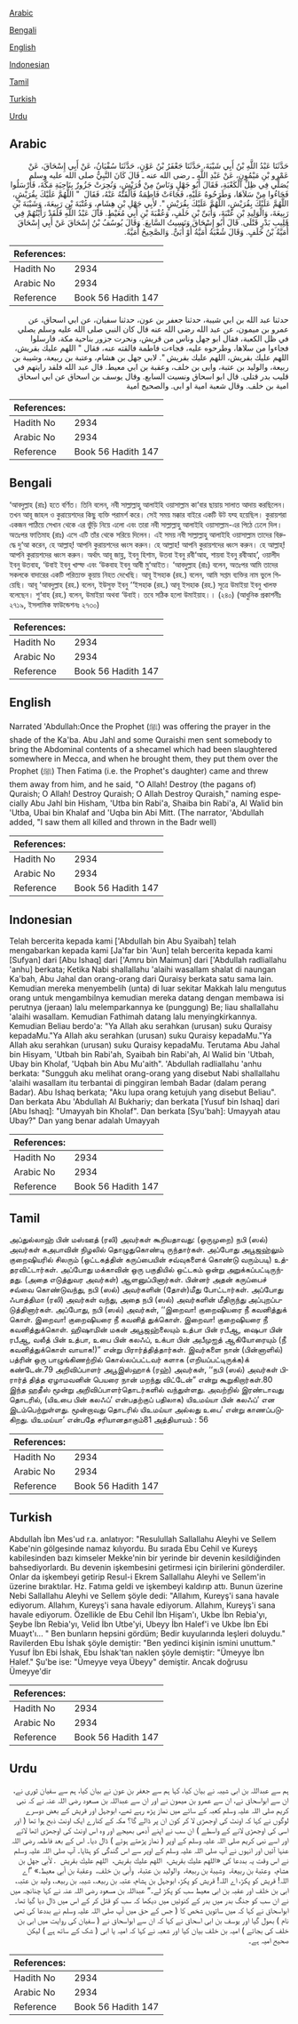 [Arabic](#arabic)

[Bengali](#bengali)

[English](#english)

[Indonesian](#indonesian)

[Tamil](#tamil)

[Turkish](#turkish)

[Urdu](#urdu)

## Arabic


<div dir="rtl" lang="ar" style={{fontSize:'larger',backgroundColor:'#f8f9fa',padding:20}}>
حَدَّثَنَا عَبْدُ اللَّهِ بْنُ أَبِي شَيْبَةَ، حَدَّثَنَا جَعْفَرُ بْنُ عَوْنٍ، حَدَّثَنَا سُفْيَانُ، عَنْ أَبِي إِسْحَاقَ، عَنْ عَمْرِو بْنِ مَيْمُونٍ، عَنْ عَبْدِ اللَّهِ ـ رضى الله عنه ـ قَالَ كَانَ النَّبِيُّ صلى الله عليه وسلم يُصَلِّي فِي ظِلِّ الْكَعْبَةِ، فَقَالَ أَبُو جَهْلٍ وَنَاسٌ مِنْ قُرَيْشٍ، وَنُحِرَتْ جَزُورٌ بِنَاحِيَةِ مَكَّةَ، فَأَرْسَلُوا فَجَاءُوا مِنْ سَلاَهَا، وَطَرَحُوهُ عَلَيْهِ، فَجَاءَتْ فَاطِمَةُ فَأَلْقَتْهُ عَنْهُ، فَقَالَ ‏ "‏ اللَّهُمَّ عَلَيْكَ بِقُرَيْشٍ، اللَّهُمَّ عَلَيْكَ بِقُرَيْشٍ، اللَّهُمَّ عَلَيْكَ بِقُرَيْشٍ ‏"‏‏.‏ لأَبِي جَهْلِ بْنِ هِشَامٍ، وَعُتْبَةَ بْنِ رَبِيعَةَ، وَشَيْبَةَ بْنِ رَبِيعَةَ، وَالْوَلِيدِ بْنِ عُتْبَةَ، وَأُبَىِّ بْنِ خَلَفٍ، وَعُقْبَةَ بْنِ أَبِي مُعَيْطٍ‏.‏ قَالَ عَبْدُ اللَّهِ فَلَقَدْ رَأَيْتُهُمْ فِي قَلِيبِ بَدْرٍ قَتْلَى‏.‏ قَالَ أَبُو إِسْحَاقَ وَنَسِيتُ السَّابِعَ‏.‏ وَقَالَ يُوسُفُ بْنُ إِسْحَاقَ عَنْ أَبِي إِسْحَاقَ أُمَيَّةُ بْنُ خَلَفٍ‏.‏ وَقَالَ شُعْبَةُ أُمَيَّةُ أَوْ أُبَىٌّ‏.‏ وَالصَّحِيحُ أُمَيَّةُ‏.‏
</div>
<div style={{backgroundColor:'#f8f9fa',padding:20, marginBottom: 10}}><table> <thead> <tr> <th>References:</th> <th></th> </tr> </thead> <tbody><tr><td>Hadith No</td><td>2934</td></tr><tr><td>Arabic No</td><td>2934</td></tr><tr><td>Reference</td><td>Book 56 Hadith 147</td></tr></tbody></table></div>


<div dir="rtl" lang="ar" style={{fontSize:'larger',backgroundColor:'#f8f9fa',padding:20}}>
حدثنا عبد الله بن ابي شيبة، حدثنا جعفر بن عون، حدثنا سفيان، عن ابي اسحاق، عن عمرو بن ميمون، عن عبد الله رضى الله عنه قال كان النبي صلى الله عليه وسلم يصلي في ظل الكعبة، فقال ابو جهل وناس من قريش، ونحرت جزور بناحية مكة، فارسلوا فجاءوا من سلاها، وطرحوه عليه، فجاءت فاطمة فالقته عنه، فقال " اللهم عليك بقريش، اللهم عليك بقريش، اللهم عليك بقريش ". لابي جهل بن هشام، وعتبة بن ربيعة، وشيبة بن ربيعة، والوليد بن عتبة، وابى بن خلف، وعقبة بن ابي معيط. قال عبد الله فلقد رايتهم في قليب بدر قتلى. قال ابو اسحاق ونسيت السابع. وقال يوسف بن اسحاق عن ابي اسحاق امية بن خلف. وقال شعبة امية او ابى. والصحيح امية
</div>
<div style={{backgroundColor:'#f8f9fa',padding:20, marginBottom: 10}}><table> <thead> <tr> <th>References:</th> <th></th> </tr> </thead> <tbody><tr><td>Hadith No</td><td>2934</td></tr><tr><td>Arabic No</td><td>2934</td></tr><tr><td>Reference</td><td>Book 56 Hadith 147</td></tr></tbody></table></div>

## Bengali


<div dir="ltr" lang="bn" style={{fontSize:'larger',backgroundColor:'#f8f9fa',padding:20}}>
‘আবদুল্লাহ (রাঃ) হতে বর্ণিত। তিনি বলেন, নবী সাল্লাল্লাহু আলাইহি ওয়াসাল্লাম কা‘বার ছায়ায় সালাত আদায় করছিলেন। তখন আবূ জাহল ও কুরায়েশদের কিছু ব্যক্তি পরামর্শ করে। সেই সময় মক্কার বাইরে একটি উট যব্হ হয়েছিল। কুরায়শরা একজন পাঠিয়ে সেখান থেকে এর ভুঁড়ি নিয়ে এলো এবং তারা নবী সাল্লাল্লাহু আলাইহি ওয়াসাল্লাম-এর পিঠে ঢেলে দিল। অতঃপর ফাতিমাহ (রাঃ) এসে এটি তাঁর থেকে সরিয়ে দিলেন। এই সময় নবী সাল্লাল্লাহু আলাইহি ওয়াসাল্লাম তাদের বিরুদ্ধে দু‘আ করেন, হে আল্লাহ্! আপনি কুরায়শদের ধ্বংস করুন। হে আল্লাহ! আপনি কুরায়শদের ধ্বংস করুন। হে আল্লাহ্! আপনি কুরায়শদের ধ্বংস করুন। অর্থাৎ আবূ জাহ্ল, ইবনু হিশাম, উতবা ইবনু রবী‘আহ, শায়বা ইবনু রবীআহ’, ওয়ালীদ ইবনু উতবাহ, ‘উবাই ইবনু খাল্ফ এবং ‘উকবাহ ইবনু আবী মু‘আইত। ‘আবদুল্লাহ (রাঃ) বলেন, অতঃপর আমি তাদের সকলকে বাদারের একটি পরিত্যক্ত কূয়ায় নিহত দেখেছি। আবূ ইসহাক (রহ.) বলেন, আমি সপ্তম ব্যক্তির নাম ভুলে গিয়েছি। আবূ ‘আবদুল্লাহ (রহ.) বলেন, ইউসুফ ইবনু ‘‘ইসহাক (রহ.) আবূ ইসহাক (রহ.) সূত্রে উমাইয়া ইবনু খালফ বলেছেন। শু‘বাহ (রহ.) বলেন, উমাইয়া অথবা ‘উবাই। তবে সঠিক হলো উমাইয়াহ।। (২৪০) (আধুনিক প্রকাশনীঃ ২৭১৯, ইসলামিক ফাউন্ডেশনঃ ২৭৩০)
</div>
<div style={{backgroundColor:'#f8f9fa',padding:20, marginBottom: 10}}><table> <thead> <tr> <th>References:</th> <th></th> </tr> </thead> <tbody><tr><td>Hadith No</td><td>2934</td></tr><tr><td>Arabic No</td><td>2934</td></tr><tr><td>Reference</td><td>Book 56 Hadith 147</td></tr></tbody></table></div>

## English


<div dir="ltr" lang="en" style={{fontSize:'larger',backgroundColor:'#f8f9fa',padding:20}}>
Narrated 'Abdullah:Once the Prophet (ﷺ) was offering the prayer in the shade of the Ka'ba. Abu Jahl and some Quraishi men sent somebody to bring the Abdominal contents of a shecamel which had been slaughtered somewhere in Mecca, and when he brought them, they put them over the Prophet (ﷺ) Then Fatima (i.e. the Prophet's daughter) came and threw them away from him, and he said, "O Allah! Destroy (the pagans of) Quraish; O Allah! Destroy Quraish; O Allah Destroy Quraish," naming especially Abu Jahl bin Hisham, 'Utba bin Rabi'a, Shaiba bin Rabi'a, Al Walid bin 'Utba, Ubai bin Khalaf and 'Uqba bin Abi Mitt. (The narrator, 'Abdullah added, "I saw them all killed and thrown in the Badr well)
</div>
<div style={{backgroundColor:'#f8f9fa',padding:20, marginBottom: 10}}><table> <thead> <tr> <th>References:</th> <th></th> </tr> </thead> <tbody><tr><td>Hadith No</td><td>2934</td></tr><tr><td>Arabic No</td><td>2934</td></tr><tr><td>Reference</td><td>Book 56 Hadith 147</td></tr></tbody></table></div>

## Indonesian


<div dir="ltr" lang="id" style={{fontSize:'larger',backgroundColor:'#f8f9fa',padding:20}}>
Telah bercerita kepada kami ['Abdullah bin Abu Syaibah] telah mengabarkan kepada kami [Ja'far bin 'Aun] telah bercerita kepada kami [Sufyan] dari [Abu Ishaq] dari ['Amru bin Maimun] dari ['Abdullah radliallahu 'anhu] berkata; Ketika Nabi shallallahu 'alaihi wasallam shalat di naungan Ka'bah, Abu Jahal dan orang-orang dari Quraisy berkata satu sama lain. Kemudian mereka menyembelih (unta) di luar sekitar Makkah lalu mengutus orang untuk mengambilnya kemudian mereka datang dengan membawa isi perutnya (jeraan) lalu melemparkannya ke (punggung) Be; liau shallallahu 'alaihi wasallam. Kemudian Fathimah datang lalu menyingkirkannya. Kemudian Beliau berdo'a: "Ya Allah aku serahkan (urusan) suku Quraisy kepadaMu."Ya Allah aku serahkan (urusan) suku Quraisy kepadaMu."Ya Allah aku serahkan (urusan) suku Quraisy kepadaMu. Terutama Abu Jahal bin Hisyam, 'Utbah bin Rabi'ah, Syaibah bin Rabi'ah, Al Walid bin 'Utbah, Ubay bin Kholaf, 'Uqbah bin Abu Mu'aith". 'Abdullah radliallahu 'anhu berkata: "Sungguh aku melihat orang-orang yang disebut Nabi shallallahu 'alaihi wasallam itu terbantai di pinggiran lembah Badar (dalam perang Badar). Abu Ishaq berkata; "Aku lupa orang ketujuh yang disebut Beliau". Dan berkata Abu 'Abdullah Al Bukhariy; dan berkata [Yusuf bin Ishaq] dari [Abu Ishaq]: "Umayyah bin Kholaf". Dan berkata [Syu'bah]: Umayyah atau Ubay?" Dan yang benar adalah Umayyah
</div>
<div style={{backgroundColor:'#f8f9fa',padding:20, marginBottom: 10}}><table> <thead> <tr> <th>References:</th> <th></th> </tr> </thead> <tbody><tr><td>Hadith No</td><td>2934</td></tr><tr><td>Arabic No</td><td>2934</td></tr><tr><td>Reference</td><td>Book 56 Hadith 147</td></tr></tbody></table></div>

## Tamil


<div dir="ltr" lang="ta" style={{fontSize:'larger',backgroundColor:'#f8f9fa',padding:20}}>
அப்துல்லாஹ் பின் மஸ்ஊத் (ரலி) அவர்கள் கூறியதாவது: (ஒருமுறை) நபி (ஸல்) அவர்கள் கஅபாவின் நிழலில் தொழுதுகொண்டி ருந்தார்கள். அப்போது அபூஜஹ்லும் குறைஷியரில் சிலரும் (ஒட்டகத்தின் கருப்பையின் சவ்வுகளைக் கொண்டு வரும்படி) உத்தரவிட்டார்கள். அப்போது மக்காவின் ஒரு பகுதியில் ஒட்டகம் ஒன்று அறுக்கப்பட்டிருந்தது. (அதை எடுத்துவர அவர்கள்) ஆளனுப்பினார்கள். பின்னர் அதன் கருப்பைச் சவ்வை கொண்டுவந்து, நபி (ஸல்) அவர்களின் (தோள்)மீது போட்டார்கள். அப்போது ஃபாத்திமா (ரலி) அவர்கள் வந்து, அதை நபி (ஸல்) அவர்களின் மீதிருந்து அப்புறப்படுத்தினார்கள். அப்போது, நபி (ஸல்) அவர்கள், ‘‘இறைவா! குறைஷியரை நீ கவனித்துக் கொள். இறைவா! குறைஷியரை நீ கவனித் துக்கொள். இறைவா! குறைஷியரை நீ கவனித்துக்கொள். ஹிஷாமின் மகன் அபூஜஹ்லையும் உத்பா பின் ரபீஆ, ஷைபா பின் ரபீஆ, வலீத் பின் உத்பா, உபை பின் கலஃப், உக்பா பின் அபீமுஐத் ஆகியோரையும் (நீ கவனித்துக்கொள் வாயாக!)” என்று பிரார்த்தித்தார்கள். இவர்களை நான் (பின்னாளில்) பத்ரின் ஒரு பாழுங்கிணற்றில் கொல்லப்பட்டவர் களாக (எறியப்பட்டிருக்க)க் கண்டேன்.79 அறிவிப்பாளர் அபூஇஸ்ஹாக் (ரஹ்) அவர்கள், ‘‘நபி (ஸல்) அவர்கள் பிரார்த் தித்த ஏழாமவனின் பெயரை நான் மறந்து விட்டேன்” என்று கூறுகிறார்கள்.80 இந்த ஹதீஸ் மூன்று அறிவிப்பாளர்தொடர்களில் வந்துள்ளது. அவற்றில் இரண்டாவது தொடரில், (யிஉபை பின் கலஃப்’ என்பதற்குப் பதிலாக) யிஉமய்யா பின் கலஃப்’ என இடம்பெற்றுள்ளது. மூன்றாவது தொடரில் யிஉமய்யா அல்லது உபை’ என்று காணப்படுகிறது. யிஉமய்யா’ என்பதே சரியானதாகும்81 அத்தியாயம் : 56
</div>
<div style={{backgroundColor:'#f8f9fa',padding:20, marginBottom: 10}}><table> <thead> <tr> <th>References:</th> <th></th> </tr> </thead> <tbody><tr><td>Hadith No</td><td>2934</td></tr><tr><td>Arabic No</td><td>2934</td></tr><tr><td>Reference</td><td>Book 56 Hadith 147</td></tr></tbody></table></div>

## Turkish


<div dir="ltr" lang="tr" style={{fontSize:'larger',backgroundColor:'#f8f9fa',padding:20}}>
Abdullah İbn Mes'ud r.a. anlatıyor: "Resulullah Sallallahu Aleyhi ve Sellem Kabe'nin gölgesinde namaz kılıyordu. Bu sırada Ebu Cehil ve Kureyş kabilesinden bazı kimseler Mekke'nin bir yerinde bir devenin kesildiğinden bahsediyorlardı. Bu devenin işkembesini getirmesi için birilerini gönderdiler. Onlar da işkembeyi getirip Resul-i Ekrem Sallallahu Aleyhi ve Sellem'in üzerine bıraktılar. Hz. Fatıma geldi ve işkembeyi kaldırıp attı. Bunun üzerine Nebi Sallallahu Aleyhi ve Sellem şöyle dedi: "Allahım, Kureyş'i sana havale ediyorum. Allahım, Kureyş'i sana havale ediyorum. Allahım, Kureyş'i sana havale ediyorum. Özellikle de Ebu Cehil İbn Hişam'ı, Ukbe İbn Rebia'yı, Şeybe İbn Rebia'yı, Velid İbn Utbe'yi, Ubeyy İbn Halef'i ve Ukbe İbn Ebi Muayt'ı... " Ben bunların hepsini gördüm; Bedir kuyularında leşleri doluydu." Ravilerden Ebu İshak şöyle demiştir: "Ben yedinci kişinin ismini unuttum." Yusuf İbn Ebi İshak, Ebu İshak'tan naklen şöyle demiştir: "Ümeyye İbn Halef." Şu'be ise: "Ümeyye veya Übeyy" demiştir. Ancak doğrusu Ümeyye'dir
</div>
<div style={{backgroundColor:'#f8f9fa',padding:20, marginBottom: 10}}><table> <thead> <tr> <th>References:</th> <th></th> </tr> </thead> <tbody><tr><td>Hadith No</td><td>2934</td></tr><tr><td>Arabic No</td><td>2934</td></tr><tr><td>Reference</td><td>Book 56 Hadith 147</td></tr></tbody></table></div>

## Urdu


<div dir="rtl" lang="ur" style={{fontSize:'larger',backgroundColor:'#f8f9fa',padding:20}}>
ہم سے عبداللہ بن ابی شیبہ نے بیان کیا، کہا ہم سے جعفر بن عون نے بیان کیا، ہم سے سفیان ثوری نے، ان سے ابواسحاق نے، ان سے عمرو بن میمون نے اور ان سے عبداللہ بن مسعود رضی اللہ عنہ نے کہ نبی کریم صلی اللہ علیہ وسلم کعبہ کے سائے میں نماز پڑھ رہے تھے، ابوجہل اور قریش کے بعض دوسرے لوگوں نے کہا کہ اونٹ کی اوجھڑی لا کر کون ان پر ڈالے گا؟ مکہ کے کنارے ایک اونٹ ذبح ہوا تھا ( اور اسی کی اوجھڑی لانے کے واسطے ) ان سب نے اپنے آدمی بھیجے اور وہ اس اونٹ کی اوجھڑی اٹھا لائے اور اسے نبی کریم صلی اللہ علیہ وسلم کے اوپر ( نماز پڑھتے ہوئے ) ڈال دیا۔ اس کے بعد فاطمہ رضی اللہ عنہا آئیں اور انہوں نے آپ صلی اللہ علیہ وسلم کے اوپر سے اس گندگی کو ہٹایا۔ آپ صلی اللہ علیہ وسلم نے اس وقت یہ بددعا کی «اللهم عليك بقريش،‏‏‏‏ ‏‏‏‏ اللهم عليك بقريش،‏‏‏‏ ‏‏‏‏ اللهم عليك بقريش ‏ ‏‏.‏ لأبي جهل بن هشام،‏‏‏‏ ‏‏‏‏ وعتبة بن ربيعة،‏‏‏‏ ‏‏‏‏ وشيبة بن ربيعة،‏‏‏‏ ‏‏‏‏ والوليد بن عتبة،‏‏‏‏ ‏‏‏‏ وأبى بن خلف،‏‏‏‏ ‏‏‏‏ وعقبة بن أبي معيط‏.‏» ”اے اللہ! قریش کو پکڑ، اے اللہ! قریش کو پکڑ، ابوجہل بن ہشام، عتبہ بن ربیعہ، شیبہ بن ربیعہ، ولید بن عتبہ، ابی بن خلف اور عقبہ بن ابی معیط سب کو پکڑ لے۔“ عبداللہ بن مسعود رضی اللہ عنہ نے کہا چنانچہ میں نے ان سب کو جنگ بدر میں بدر کے کنوئیں میں دیکھا کہ سب کو قتل کر کے اس میں ڈال دیا گیا تھا۔ ابواسحاق نے کہا کہ میں ساتویں شخص کا ( جس کے حق میں آپ صلی اللہ علیہ وسلم نے بددعا کی تھی نام ) بھول گیا اور یوسف بن ابی اسحاق نے کہا کہ ان سے ابواسحاق نے ( سفیان کی روایت میں ابی بن خلف کی بجائے ) امیہ بن خلف بیان کیا اور شعبہ نے کہا کہ امیہ یا ابی ( شک کے ساتھ ہے ) لیکن صحیح امیہ ہے۔
</div>
<div style={{backgroundColor:'#f8f9fa',padding:20, marginBottom: 10}}><table> <thead> <tr> <th>References:</th> <th></th> </tr> </thead> <tbody><tr><td>Hadith No</td><td>2934</td></tr><tr><td>Arabic No</td><td>2934</td></tr><tr><td>Reference</td><td>Book 56 Hadith 147</td></tr></tbody></table></div>